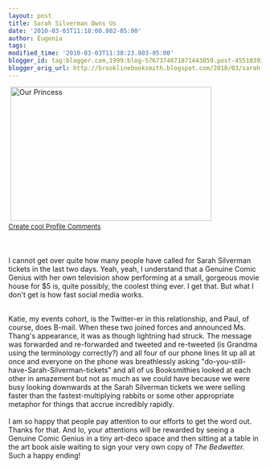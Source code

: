 ```yaml
---
layout: post
title: Sarah Silverman Owns Us
date: '2010-03-03T11:18:00.002-05:00'
author: Eugenia
tags: 
modified_time: '2010-03-03T11:38:23.803-05:00'
blogger_id: tag:blogger.com,1999:blog-5767374071871443859.post-4551039380876048880
blogger_orig_url: http://brooklinebooksmith.blogspot.com/2010/03/sarah-silverman-owns-us.html
---
```


<img style="visibility:hidden;width:0px;height:0px;" border=0 width=0 height=0 src="http://counters.gigya.com/wildfire/IMP/CXNID=2000002.0NXC/bT*xJmx*PTEyNjc2MzQyNDgzMTImcHQ9MTI2NzYzNDI1MTgyMSZwPTYyNTEmZD1jb2RlYm94Jmc9MSZvPTk*OGQwODE3MTlkZjQ2/MmJhMGJiZDQzZjU5ZmExNWI2.gif" />                        <a href="http://blingee.com/blingee/view/108283765-Our-Princess" target="_blank" title="Create cool Profile Comments"><img alt="Our Princess" border="0" height="267" src="http://image.blingee.com/images17/content/output/000/000/000/674/597708095_1220646.gif" title="Our Princess" width="400" /></a><br /><a href="http://blingee.com" target="_blank" title="Create cool Profile Comments"><font size="2">Create cool Profile Comments</font></a><br /><br /> <br /><br />I cannot get over quite how many people have called for Sarah Silverman tickets in the last two days. Yeah, yeah, I understand that a Genuine Comic Genius with her own television show performing at a small, gorgeous movie house for $5 is, quite possibly, the coolest thing ever. I get that. But what I don't get is how fast social media works. <div><br />Katie, my events cohort, is the Twitter-er in this relationship, and Paul, of course, does B-mail. When these two joined forces and announced Ms. Thang's appearance, it was as though lightning had struck. The message was forwarded and re-forwarded and tweeted and re-tweeted (is Grandma using the terminology correctly?) and all four of our phone lines lit up all at once and everyone on the phone was breathlessly asking "do-you-still-have-Sarah-Silverman-tickets" and all of us Booksmithies looked at each other in amazement but not as much as we could have because we were busy looking downwards at the Sarah Silverman tickets we were selling faster than the fastest-multiplying rabbits or some other appropriate metaphor for things that accrue incredibly rapidly.</div><div><br /></div><div>I am so happy that people pay attention to our efforts to get the word out. Thanks for that. And lo, your attentions will be rewarded by seeing a Genuine Comic Genius in a tiny art-deco space and then sitting at a table in the art book aisle waiting to sign your very own copy of <i>The Bedwetter. </i>Such a happy ending!</div>